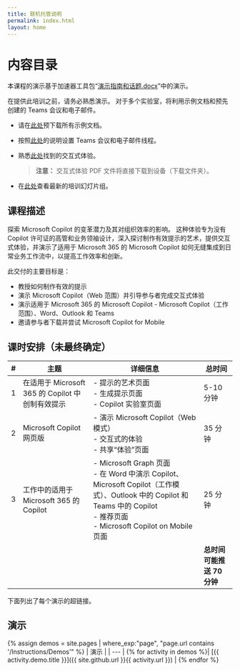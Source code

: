 ```yaml
---
title: 联机托管说明
permalink: index.html
layout: home
---
```


# 内容目录

本课程的演示基于加速器工具包“[演示指南和话题.docx](https://microsoft.seismic.com/Link/Content/DCJC9CXBThjcFGfJjJXMQ2jXqfCG)”中的演示。

在提供此培训之前，请务必熟悉演示。 对于多个实验室，将利用示例文档和预先创建的 Teams 会议和电子邮件。

- 请在[此处](https://github.com/MicrosoftLearning/MS-4012-Microsoft-Copilot-Unlocked/tree/master/Resourcefiles)预下载所有示例文档。
- 按照[此处](https://microsoft.seismic.com/Link/Content/DCFPQWmT2DMXC8WJjgjP4H44GWXG)的说明设置 Teams 会议和电子邮件线程。
- 熟悉[此处](https://github.com/MicrosoftLearning/MS-4012-Microsoft-Copilot-Unlocked/raw/master/Resourcefiles/MS-4012_interactive_experience.pdf)找到的交互式体验。

    > **注意：** 交互式体验 PDF 文件将直接下载到设备（下载文件夹）。

- 在[此处](https://github.com/MicrosoftLearning/MS-4012-Microsoft-Copilot-Unlocked/raw/master/Resourcefiles/MS-4012-ENU-PowerPoint.pptx)查看最新的培训幻灯片组。

## 课程描述

探索 Microsoft Copilot 的变革潜力及其对组织效率的影响。 这种体验专为没有 Copilot 许可证的高管和业务领袖设计，深入探讨制作有效提示的艺术，提供交互式体验，并演示了适用于 Microsoft 365 的 Microsoft Copilot 如何无缝集成到日常业务工作流中，以提高工作效率和创新。

此交付的主要目标是：

- 教授如何制作有效的提示
- 演示 Microsoft Copilot（Web 范围）并引导参与者完成交互式体验
- 演示适用于 Microsoft 365 的 Microsoft Copilot - Microsoft Copilot（工作范围）、Word、Outlook 和 Teams
- 邀请参与者下载并尝试 Microsoft Copilot for Mobile

## 课时安排（未最终确定） 

| # | 主题                                 | 详细信息                                                                                          | 总时间      |
|---|---------------------------------------|--------------------------------------------------------------------------------------------------|-----------------|
| 1 | 在适用于 Microsoft 365 的 Copilot 中创制有效提示 | - 提示的艺术页面 <br> - 生成提示页面 <br> - Copilot 实验室页面 | 5-10 分钟    |
| 2 | Microsoft Copilot 网页版          | - 演示 Microsoft Copilot（Web 模式） <br> - 交互式的体验  <br> - 共享“体验”页面 | 35 分钟      |
| 3 | 工作中的适用于 Microsoft 365 的 Copilot     | - Microsoft Graph 页面 <br> - 在 Word 中演示 Copilot、Microsoft Copilot（工作模式）、Outlook 中的 Copilot 和 Teams 中的 Copilot <br> - 推荐页面 <br> - Microsoft Copilot on Mobile 页面 | 25 分钟      |
|   |                                       |                                                                                                  | **总时间可能推送 70 分钟** |


下面列出了每个演示的超链接。

## 演示

{% assign demos = site.pages | where_exp:"page", "page.url contains '/Instructions/Demos'" %}
| 演示 |
| --- |
{% for activity in demos  %}| [{{ activity.demo.title }}]({{ site.github.url }}{{ activity.url }}) |
{% endfor %}
